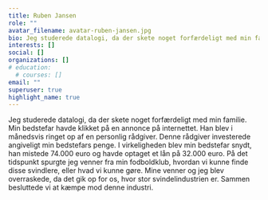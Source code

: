 ```yaml
---
title: Ruben Jansen
role: ""
avatar_filename: avatar-ruben-jansen.jpg
bio: Jeg studerede datalogi, da der skete noget forfærdeligt med min familie. Min bedstefar havde klikket på en annonce på internettet. Han blev i månedsvis ringet op af en personlig rådgiver. Denne rådgiver investerede angiveligt min bedstefars penge. I virkeligheden blev min bedstefar snydt, han mistede 74.000 euro og havde optaget et lån på 32.000 euro. På det tidspunkt spurgte jeg venner fra min fodboldklub, hvordan vi kunne finde disse svindlere, eller hvad vi kunne gøre. Mine venner og jeg blev overraskede, da det gik op for os, hvor stor svindelindustrien er. Sammen besluttede vi at kæmpe mod denne industri.
interests: []
social: []
organizations: []
# education:
  # courses: []
email: ""
superuser: true
highlight_name: true
---
```

<!--StartFragment-->

Jeg studerede datalogi, da der skete noget forfærdeligt med min familie. Min bedstefar havde klikket på en annonce på internettet. Han blev i månedsvis ringet op af en personlig rådgiver. Denne rådgiver investerede angiveligt min bedstefars penge. I virkeligheden blev min bedstefar snydt, han mistede 74.000 euro og havde optaget et lån på 32.000 euro. På det tidspunkt spurgte jeg venner fra min fodboldklub, hvordan vi kunne finde disse svindlere, eller hvad vi kunne gøre. Mine venner og jeg blev overraskede, da det gik op for os, hvor stor svindelindustrien er. Sammen besluttede vi at kæmpe mod denne industri.

<!--EndFragment-->